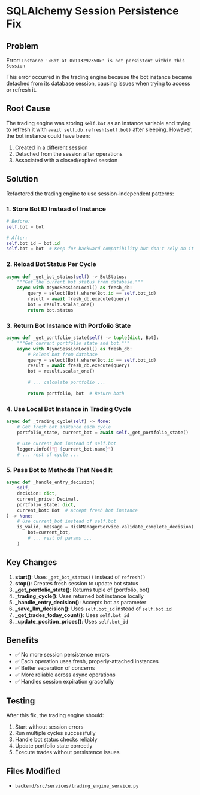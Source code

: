 # SQLAlchemy Session Persistence Fix

## Problem
Error: `Instance '<Bot at 0x113292350>' is not persistent within this Session`

This error occurred in the trading engine because the bot instance became detached from its database session, causing issues when trying to access or refresh it.

## Root Cause
The trading engine was storing `self.bot` as an instance variable and trying to refresh it with `await self.db.refresh(self.bot)` after sleeping. However, the bot instance could have been:
1. Created in a different session
2. Detached from the session after operations
3. Associated with a closed/expired session

## Solution
Refactored the trading engine to use session-independent patterns:

### 1. Store Bot ID Instead of Instance
```python
# Before:
self.bot = bot

# After:
self.bot_id = bot.id
self.bot = bot  # Keep for backward compatibility but don't rely on it
```

### 2. Reload Bot Status Per Cycle
```python
async def _get_bot_status(self) -> BotStatus:
    """Get the current bot status from database."""
    async with AsyncSessionLocal() as fresh_db:
        query = select(Bot).where(Bot.id == self.bot_id)
        result = await fresh_db.execute(query)
        bot = result.scalar_one()
        return bot.status
```

### 3. Return Bot Instance with Portfolio State
```python
async def _get_portfolio_state(self) -> tuple[dict, Bot]:
    """Get current portfolio state and bot."""
    async with AsyncSessionLocal() as fresh_db:
        # Reload bot from database
        query = select(Bot).where(Bot.id == self.bot_id)
        result = await fresh_db.execute(query)
        bot = result.scalar_one()
        
        # ... calculate portfolio ...
        
        return portfolio, bot  # Return both
```

### 4. Use Local Bot Instance in Trading Cycle
```python
async def _trading_cycle(self) -> None:
    # Get fresh bot instance each cycle
    portfolio_state, current_bot = await self._get_portfolio_state()
    
    # Use current_bot instead of self.bot
    logger.info(f"🤖 {current_bot.name}")
    # ... rest of cycle ...
```

### 5. Pass Bot to Methods That Need It
```python
async def _handle_entry_decision(
    self, 
    decision: dict, 
    current_price: Decimal, 
    portfolio_state: dict, 
    current_bot: Bot  # Accept fresh bot instance
) -> None:
    # Use current_bot instead of self.bot
    is_valid, message = RiskManagerService.validate_complete_decision(
        bot=current_bot,
        # ... rest of params ...
    )
```

## Key Changes
1. **start()**: Uses `_get_bot_status()` instead of `refresh()`
2. **stop()**: Creates fresh session to update bot status
3. **_get_portfolio_state()**: Returns tuple of (portfolio, bot)
4. **_trading_cycle()**: Uses returned bot instance locally
5. **_handle_entry_decision()**: Accepts bot as parameter
6. **_save_llm_decision()**: Uses `self.bot_id` instead of `self.bot.id`
7. **_get_trades_today_count()**: Uses `self.bot_id`
8. **_update_position_prices()**: Uses `self.bot_id`

## Benefits
- ✅ No more session persistence errors
- ✅ Each operation uses fresh, properly-attached instances
- ✅ Better separation of concerns
- ✅ More reliable across async operations
- ✅ Handles session expiration gracefully

## Testing
After this fix, the trading engine should:
1. Start without session errors
2. Run multiple cycles successfully
3. Handle bot status checks reliably
4. Update portfolio state correctly
5. Execute trades without persistence issues

## Files Modified
- [`backend/src/services/trading_engine_service.py`](../backend/src/services/trading_engine_service.py)